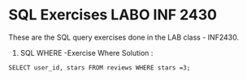 # SQL Exercises LABO INF 2430
 These are the SQL query exercises done in the LAB class - INF2430.
 1. SQL WHERE
 -Exercise Where Solution :
 ```
 SELECT user_id, stars FROM reviews WHERE stars =3;
 ```
 
